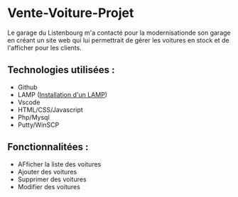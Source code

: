 # Vente-Voiture-Projet

Le garage du Listenbourg m'a contacté pour la modernisationde son garage en créant un site web qui lui permettrait de gérer les voitures en stock et de l'afficher pour les clients.

## Technologies utilisées : 

* Github
* LAMP ([Installation d'un LAMP](https://www.digitalocean.com/community/tutorials/how-to-install-linux-apache-mariadb-php-lamp-stack-on-debian-11 "Tutoriel pout installer un LAMP"))
* Vscode
* HTML/CSS/Javascript
* Php/Mysql
* Putty/WinSCP

## Fonctionnalitées : 

* AFficher la liste des voitures
* Ajouter des voitures
* Supprimer des voitures
* Modifier des voitures
